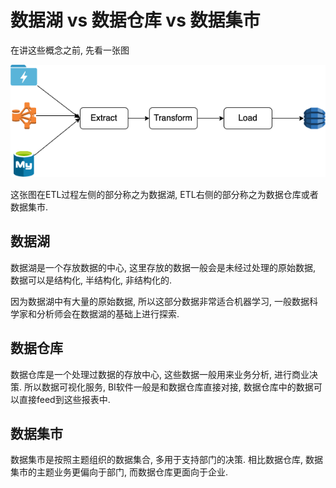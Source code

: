 # 数据湖 vs 数据仓库 vs 数据集市

在讲这些概念之前, 先看一张图

![ETL处理流程](../images/what-is-etl.png)

这张图在ETL过程左侧的部分称之为数据湖, ETL右侧的部分称之为数据仓库或者数据集市.


## 数据湖
数据湖是一个存放数据的中心, 这里存放的数据一般会是未经过处理的原始数据, 数据可以是结构化, 半结构化, 非结构化的.

因为数据湖中有大量的原始数据, 所以这部分数据非常适合机器学习, 一般数据科学家和分析师会在数据湖的基础上进行探索.

## 数据仓库
数据仓库是一个处理过数据的存放中心, 这些数据一般用来业务分析, 进行商业决策. 所以数据可视化服务, BI软件一般是和数据仓库直接对接, 数据仓库中的数据可以直接feed到这些报表中.

## 数据集市
数据集市是按照主题组织的数据集合, 多用于支持部门的决策. 相比数据仓库, 数据集市的主题业务更偏向于部门, 而数据仓库更面向于企业.